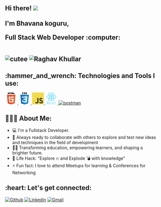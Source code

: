 <h2 align="left">
 <abc>
  <br>Hi there! <img src="https://user-images.githubusercontent.com/42378118/110234147-e3259600-7f4e-11eb-95be-0c4047144dea.gif" width="30"><br>
  <br> I'm Bhavana koguru,<p style="font-size: 10"> Full Stack Web Developer :computer:</p>
  <br>
 <div align="left">
<img src="https://img.freepik.com/free-vector/cute-girl-working-laptop-cartoon_138676-2958.jpg?w=740&t=st=1688383115~exp=1688383715~hmac=2d8c3b67ad19a8da2e9db5dc46a11e3c522a98d80f80d4ca40f908200ed381af" alt="cutee" width="250" height="200"/>
   <img src="https://github.com/raghavk16/raghavk16/blob/master/connected.gif" alt="Raghav Khullar" width="150" height="100" />
</div>
 </abc>
</h2> 
<h2 align="left">:hammer_and_wrench: Technologies and Tools I use:</h2>
<p align="left">
    <p align="left">
    <a href="https://www.w3.org/html/" target="_blank"> <img src="https://raw.githubusercontent.com/devicons/devicon/master/icons/html5/html5-original-wordmark.svg" alt="html5" width="40" height="40"/> </a>
    <a href="https://www.w3schools.com/css/" target="_blank"> <img src="https://raw.githubusercontent.com/devicons/devicon/master/icons/css3/css3-original-wordmark.svg" alt="css3" width="40" height="40"/> </a>
  <a href="https://developer.mozilla.org/en-US/docs/Web/JavaScript" target="_blank"> <img src="https://raw.githubusercontent.com/devicons/devicon/master/icons/javascript/javascript-original.svg" alt="javascript" width="40" height="40"/> </a>
<a href="https://reactjs.org/" target="_blank"> <img src="https://raw.githubusercontent.com/devicons/devicon/master/icons/react/react-original-wordmark.svg" alt="react" width="40" height="40"/> </a>
<a href="https://www.postman.com/" target="_blank"> <img src="https://www.vectorlogo.zone/logos/getpostman/getpostman-icon.svg" alt="postman" width="40" height="40"/> </a>
    </p>
    </p>

<h2 align="left">👨🏻‍💻 About Me:</h2>

- :computer: I'm a Fullstack Developer.
- :rocket: Always ready to collaborate with others to explore and test new ideas and techniques in the field of development 
- :man_technologist:  Transforming education, empowering learners, and shaping a brighter future.
- :dart: Life Hack: "Explore :fire: and Explode :bomb: with knowledge"
- :zap: Fun fact: I love to attend Meetups for learning & Conferences for Networking<br>

<h2 align="left">:heart: Let's get connected:</h2>

[![Github](https://img.shields.io/badge/-Github-000?style=flat&logo=Github&logoColor=white)](https://github.com/bhavanakoguru)
[![Linkedin](https://img.shields.io/badge/-LinkedIn-blue?style=flat&logo=Linkedin&logoColor=white)](https://www.linkedin.com/in/kogurubhavana/)
[![Gmail](https://img.shields.io/badge/-Gmail-c14438?style=flat&logo=Gmail&logoColor=white)](kogurubhavana@gmail.com)
